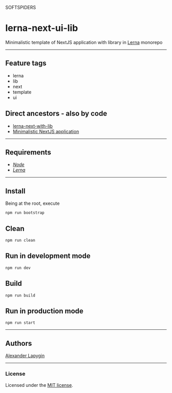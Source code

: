 SOFTSPIDERS

# lerna-next-ui-lib

Minimalistic template of NextJS application with library in [Lerna](https://lerna.js.org/) monorepo

---

## Feature tags

- lerna
- lib
- next
- template  
- ui

## Direct ancestors - also by code

- [lerna-next-with-lib](https://github.com/softspider/lerna-next-with-lib)
- [Minimalistic NextJS application](https://github.com/softspider/next.js)

---

## Requirements

- [*Node*](https://nodejs.org/en/download/package-manager/)
- [*Lerna*](https://lerna.js.org/)

---

## Install

Being at the root, execute

```
npm run bootstrap
```

## Clean

```
npm run clean
```

## Run in development mode

```
npm run dev
```

## Build

```
npm run build
```

## Run in production mode

```
npm run start
```


---

## Authors

[Alexander Lapygin](https://github.com/AlexanderLapygin)

---

### License

Licensed under the [MIT license](./LICENSE). 
